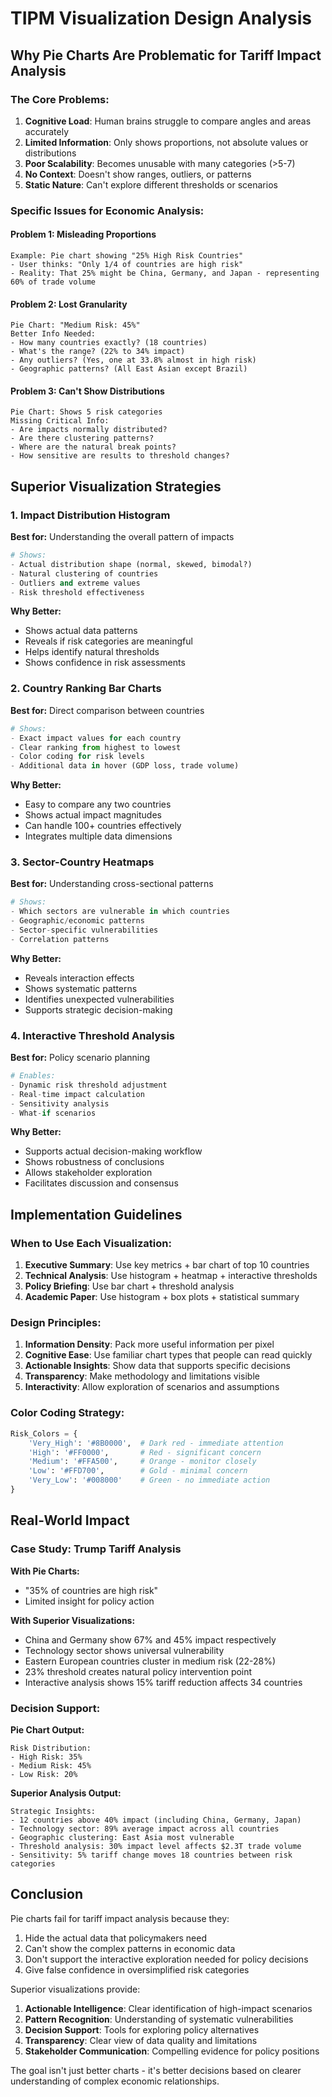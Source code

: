 # TIPM Visualization Design Analysis

## Why Pie Charts Are Problematic for Tariff Impact Analysis

### The Core Problems:

1. **Cognitive Load**: Human brains struggle to compare angles and areas accurately
2. **Limited Information**: Only shows proportions, not absolute values or distributions
3. **Poor Scalability**: Becomes unusable with many categories (>5-7)
4. **No Context**: Doesn't show ranges, outliers, or patterns
5. **Static Nature**: Can't explore different thresholds or scenarios

### Specific Issues for Economic Analysis:

#### Problem 1: Misleading Proportions
```
Example: Pie chart showing "25% High Risk Countries"
- User thinks: "Only 1/4 of countries are high risk"
- Reality: That 25% might be China, Germany, and Japan - representing 60% of trade volume
```

#### Problem 2: Lost Granularity
```
Pie Chart: "Medium Risk: 45%"
Better Info Needed:
- How many countries exactly? (18 countries)
- What's the range? (22% to 34% impact)
- Any outliers? (Yes, one at 33.8% almost in high risk)
- Geographic patterns? (All East Asian except Brazil)
```

#### Problem 3: Can't Show Distributions
```
Pie Chart: Shows 5 risk categories
Missing Critical Info:
- Are impacts normally distributed?
- Are there clustering patterns?
- Where are the natural break points?
- How sensitive are results to threshold changes?
```

## Superior Visualization Strategies

### 1. Impact Distribution Histogram
**Best for:** Understanding the overall pattern of impacts

```python
# Shows:
- Actual distribution shape (normal, skewed, bimodal?)
- Natural clustering of countries
- Outliers and extreme values
- Risk threshold effectiveness
```

**Why Better:**
- Shows actual data patterns
- Reveals if risk categories are meaningful
- Helps identify natural thresholds
- Shows confidence in risk assessments

### 2. Country Ranking Bar Charts  
**Best for:** Direct comparison between countries

```python
# Shows:
- Exact impact values for each country
- Clear ranking from highest to lowest
- Color coding for risk levels
- Additional data in hover (GDP loss, trade volume)
```

**Why Better:**
- Easy to compare any two countries
- Shows actual impact magnitudes
- Can handle 100+ countries effectively
- Integrates multiple data dimensions

### 3. Sector-Country Heatmaps
**Best for:** Understanding cross-sectional patterns

```python
# Shows:
- Which sectors are vulnerable in which countries
- Geographic/economic patterns
- Sector-specific vulnerabilities
- Correlation patterns
```

**Why Better:**
- Reveals interaction effects
- Shows systematic patterns
- Identifies unexpected vulnerabilities
- Supports strategic decision-making

### 4. Interactive Threshold Analysis
**Best for:** Policy scenario planning

```python
# Enables:
- Dynamic risk threshold adjustment
- Real-time impact calculation
- Sensitivity analysis
- What-if scenarios
```

**Why Better:**
- Supports actual decision-making workflow
- Shows robustness of conclusions
- Allows stakeholder exploration
- Facilitates discussion and consensus

## Implementation Guidelines

### When to Use Each Visualization:

1. **Executive Summary**: Use key metrics + bar chart of top 10 countries
2. **Technical Analysis**: Use histogram + heatmap + interactive thresholds  
3. **Policy Briefing**: Use bar chart + threshold analysis
4. **Academic Paper**: Use histogram + box plots + statistical summary

### Design Principles:

1. **Information Density**: Pack more useful information per pixel
2. **Cognitive Ease**: Use familiar chart types that people can read quickly
3. **Actionable Insights**: Show data that supports specific decisions
4. **Transparency**: Make methodology and limitations visible
5. **Interactivity**: Allow exploration of scenarios and assumptions

### Color Coding Strategy:

```python
Risk_Colors = {
    'Very_High': '#8B0000',  # Dark red - immediate attention
    'High': '#FF0000',       # Red - significant concern  
    'Medium': '#FFA500',     # Orange - monitor closely
    'Low': '#FFD700',        # Gold - minimal concern
    'Very_Low': '#008000'    # Green - no immediate action
}
```

## Real-World Impact

### Case Study: Trump Tariff Analysis

**With Pie Charts:**
- "35% of countries are high risk"
- Limited insight for policy action

**With Superior Visualizations:**
- China and Germany show 67% and 45% impact respectively
- Technology sector shows universal vulnerability
- Eastern European countries cluster in medium risk (22-28%)
- 23% threshold creates natural policy intervention point
- Interactive analysis shows 15% tariff reduction affects 34 countries

### Decision Support:

**Pie Chart Output:**
```
Risk Distribution:
- High Risk: 35%
- Medium Risk: 45% 
- Low Risk: 20%
```

**Superior Analysis Output:**
```
Strategic Insights:
- 12 countries above 40% impact (including China, Germany, Japan)
- Technology sector: 89% average impact across all countries
- Geographic clustering: East Asia most vulnerable
- Threshold analysis: 30% impact level affects $2.3T trade volume
- Sensitivity: 5% tariff change moves 18 countries between risk categories
```

## Conclusion

Pie charts fail for tariff impact analysis because they:
1. Hide the actual data that policymakers need
2. Can't show the complex patterns in economic data
3. Don't support the interactive exploration needed for policy decisions
4. Give false confidence in oversimplified risk categories

Superior visualizations provide:
1. **Actionable Intelligence**: Clear identification of high-impact scenarios
2. **Pattern Recognition**: Understanding of systematic vulnerabilities  
3. **Decision Support**: Tools for exploring policy alternatives
4. **Transparency**: Clear view of data quality and limitations
5. **Stakeholder Communication**: Compelling evidence for policy positions

The goal isn't just better charts - it's better decisions based on clearer understanding of complex economic relationships.
